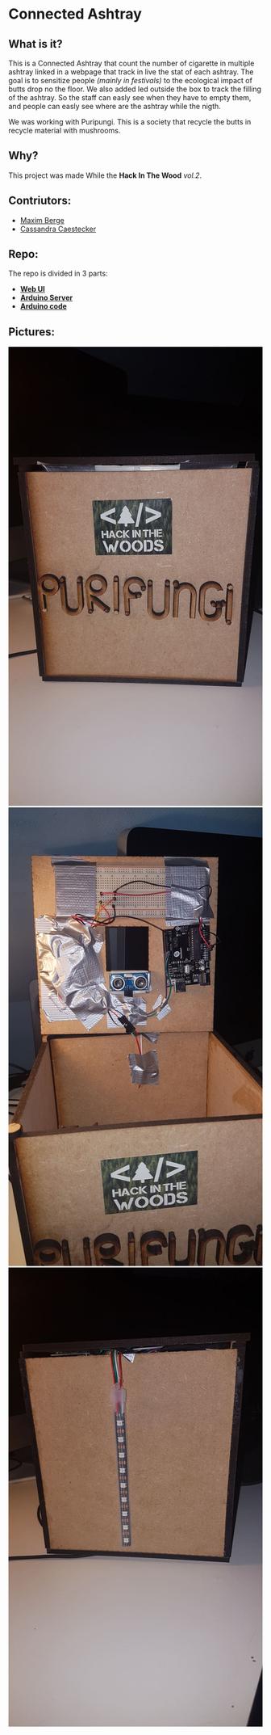 # Connected Ashtray

## What is it?

This is a Connected Ashtray that count the number of cigarette in multiple ashtray linked in a webpage that track in live the stat of each ashtray.
The goal is to sensitize people *(mainly in festivals)* to the ecological impact of butts drop no the floor.
We also added led outside the box to track the filling of the ashtray. So the staff can easly see when they have to empty them, and people can easly see where are the ashtray while the nigth.

We was working with Puripungi. This is a society that recycle the butts in recycle material with mushrooms.

## Why?
This project was made While the **Hack In The Wood** *vol.2*. 

## Contriutors:
- [Maxim Berge](https://www.linkedin.com/in/maxim-berge-94b486179/)
- [Cassandra Caestecker](https://www.linkedin.com/in/cassandra-caestecker/)

## Repo:

The repo is divided in 3 parts:

- [**Web UI**](./Web-UI)
- [**Arduino Server**](./Server-Arduino)
- [**Arduino code**](./Arduino-code)


## Pictures:

![Front of the box](./assets/front-box.jpg)
![inside the box](./assets/inside-the-box.jpg)
![Back of the box](./assets/back-box.jpg)